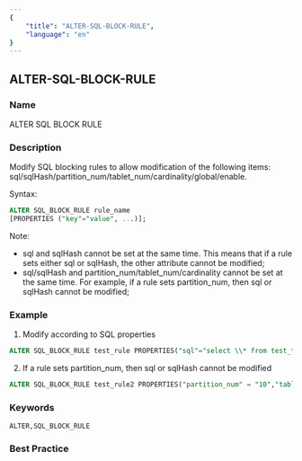 ```yaml
---
{
    "title": "ALTER-SQL-BLOCK-RULE",
    "language": "en"
}
---
```


## ALTER-SQL-BLOCK-RULE

### Name

ALTER SQL BLOCK RULE

### Description

Modify SQL blocking rules to allow modification of the following items: sql/sqlHash/partition_num/tablet_num/cardinality/global/enable.

Syntax:

```sql
ALTER SQL_BLOCK_RULE rule_name
[PROPERTIES ("key"="value", ...)];
````

Note:

- sql and sqlHash cannot be set at the same time. This means that if a rule sets either sql or sqlHash, the other attribute cannot be modified;
- sql/sqlHash and partition_num/tablet_num/cardinality cannot be set at the same time. For example, if a rule sets partition_num, then sql or sqlHash cannot be modified;

### Example

1. Modify according to SQL properties

```sql
ALTER SQL_BLOCK_RULE test_rule PROPERTIES("sql"="select \\* from test_table","enable"="true")
````

2. If a rule sets partition_num, then sql or sqlHash cannot be modified

```sql
ALTER SQL_BLOCK_RULE test_rule2 PROPERTIES("partition_num" = "10","tablet_num"="300","enable"="true")
````

### Keywords

````text
ALTER,SQL_BLOCK_RULE
````

### Best Practice

